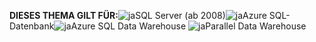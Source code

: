 <Token>**DIESES THEMA GILT FÜR:**![ja](media/yes.png)SQL Server (ab 2008)![ja](media/yes.png)Azure SQL-Datenbank![ja](media/yes.png)Azure SQL Data Warehouse ![ja](media/yes.png)Parallel Data Warehouse </Token>
